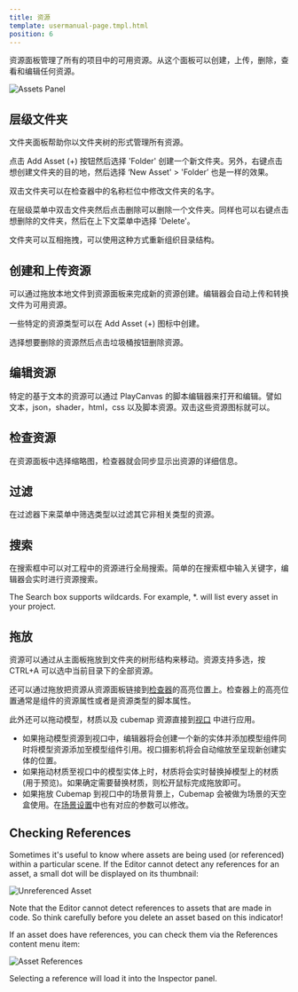 ```yaml
---
title: 资源
template: usermanual-page.tmpl.html
position: 6
---
```


资源面板管理了所有的项目中的可用资源。从这个面板可以创建，上传，删除，查看和编辑任何资源。

![Assets Panel][1]

## 层级文件夹

文件夹面板帮助你以文件夹树的形式管理所有资源。

点击 Add Asset (+) 按钮然后选择 'Folder' 创建一个新文件夹。另外，右键点击想创建文件夹的目的地，然后选择 ‘New Asset' >  'Folder’ 也是一样的效果。

双击文件夹可以在检查器中的名称栏位中修改文件夹的名字。

在层级菜单中双击文件夹然后点击删除可以删除一个文件夹。同样也可以右键点击想删除的文件夹，然后在上下文菜单中选择 'Delete'。

文件夹可以互相拖拽，可以使用这种方式重新组织目录结构。

## 创建和上传资源

可以通过拖放本地文件到资源面板来完成新的资源创建。编辑器会自动上传和转换文件为可用资源。

一些特定的资源类型可以在 Add Asset (+) 图标中创建。

选择想要删除的资源然后点击垃圾桶按钮删除资源。

## 编辑资源

特定的基于文本的资源可以通过 PlayCanvas 的脚本编辑器来打开和编辑。譬如文本，json，shader，html，css 以及脚本资源。双击这些资源图标就可以。

## 检查资源

在资源面板中选择缩略图，检查器就会同步显示出资源的详细信息。

## 过滤

在过滤器下来菜单中筛选类型以过滤其它非相关类型的资源。

## 搜索

在搜索框中可以对工程中的资源进行全局搜索。简单的在搜索框中输入关键字，编辑器会实时进行资源搜索。

The Search box supports wildcards. For example, *. will list every asset in your project.

## 拖放

资源可以通过从主面板拖放到文件夹的树形结构来移动。资源支持多选，按 CTRL+A 可以选中当前目录下的全部资源。

还可以通过拖放把资源从资源面板链接到[检查器][2]的高亮位置上。检查器上的高亮位置通常是组件的资源属性或者是资源类型的脚本属性。

此外还可以拖动模型，材质以及 cubemap 资源直接到[视口][3] 中进行应用。

* 如果拖动模型资源到视口中，编辑器将会创建一个新的实体并添加模型组件同时将模型资源添加至模型组件引用。视口摄影机将会自动缩放至呈现新创建实体的位置。
* 如果拖动材质至视口中的模型实体上时，材质将会实时替换掉模型上的材质 (用于预览)。如果确定需要替换材质，则松开鼠标完成拖放即可。
* 如果拖放 Cubemap 到视口中的场景背景上，Cubemap 会被做为场景的天空盒使用。在[场景设置][4]中也有对应的参数可以修改。

## Checking References

Sometimes it's useful to know where assets are being used (or referenced) within a particular scene. If the Editor cannot detect any references for an asset, a small dot will be displayed on its thumbnail:

![Unreferenced Asset][5]

<div class="alert alert-info">
Note that the Editor cannot detect references to assets that are made in code. So think carefully before you delete an asset based on this indicator!
</div>

If an asset does have references, you can check them via the References content menu item:

![Asset References][6]

Selecting a reference will load it into the Inspector panel.

[1]: /images/user-manual/editor/assets-panel.png
[2]: /user-manual/designer/inspector
[3]: /user-manual/designer/viewport
[4]: /user-manual/designer/settings
[5]: /images/user-manual/editor/assets-panel/unreferenced-asset.png
[6]: /images/user-manual/editor/assets-panel/asset-references.png

